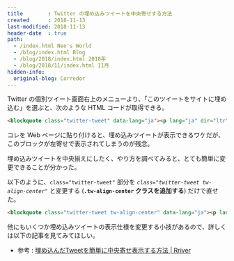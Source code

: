 ```yaml
---
title        : Twitter の埋め込みツイートを中央寄せする方法
created      : 2018-11-13
last-modified: 2018-11-13
header-date  : true
path:
  - /index.html Neo's World
  - /blog/index.html Blog
  - /blog/2018/index.html 2018年
  - /blog/2018/11/index.html 11月
hidden-info:
  original-blog: Corredor
---
```


Twitter の個別ツイート画面右上のメニューより、「このツイートをサイトに埋め込む」を選ぶと、次のような HTML コードが取得できる。

```html
<blockquote class="twitter-tweet" data-lang="ja"><p lang="ja" dir="ltr"> …… (以下略)
```

コレを Web ページに貼り付けると、埋め込みツイートが表示できるワケだが、このブロックが左寄せで表示されてしまうのが残念。

埋め込みツイートを中央揃えにしたく、やり方を調べてみると、とても簡単に変更できることが分かった。

以下のように、`class="twitter-tweet"` 部分を *`class="twitter-tweet tw-align-center"`* と変更する (**`.tw-align-center` クラスを追加する**) だけで直せた。

```html
<blockquote class="twitter-tweet tw-align-center" data-lang="ja"><p lang="ja" dir="ltr"> …… (以下略)
```

他にもいくつか埋め込みツイートの表示仕様を変更する小技があるので、詳しくは以下の記事を見てみてほしい。

- 参考 : [埋め込んだTweetを簡単に中央寄せ表示する方法 | Rriver](https://parashuto.com/rriver/social-media/how-to-center-align-embedded-tweet)
